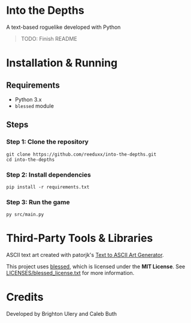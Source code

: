 # Into the Depths
A text-based roguelike developed with Python
> TODO: Finish README

# Installation & Running
## Requirements
- Python 3.x
- `blessed` module

## Steps
### Step 1: Clone the repository
```
git clone https://github.com/reeduxx/into-the-depths.git
cd into-the-depths
```

### Step 2: Install dependencies
```
pip install -r requirements.txt
```

### Step 3: Run the game
```
py src/main.py
```

# Third-Party Tools & Libraries
ASCII text art created with patorjk's [Text to ASCII Art Generator](https://patorjk.com/software/taag/#p=display&f=Bloody&t=Type%20Something%20).

This project uses [blessed](https://pypi.org/project/blessed/), which is licensed under the **MIT License**. See [LICENSES/blessed_license.txt](LICENSES/blessed_license.txt) for more information.

# Credits
Developed by Brighton Ulery and Caleb Buth
